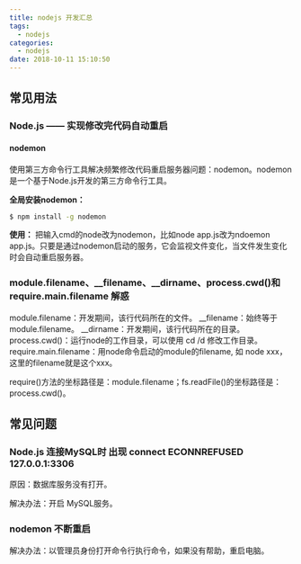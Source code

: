 ```yaml
---
title: nodejs 开发汇总
tags:
  - nodejs
categories:
  - nodejs
date: 2018-10-11 15:10:50
---
```

## 常见用法
### Node.js —— 实现修改完代码自动重启
#### nodemon
使用第三方命令行工具解决频繁修改代码重启服务器问题：nodemon。nodemon是一个基于Node.js开发的第三方命令行工具。

**全局安装nodemon：**
``` bash
$ npm install -g nodemon
```

**使用：**
把输入cmd的node改为nodemon，比如node app.js改为ndoemon app.js。只要是通过nodemon启动的服务，它会监视文件变化，当文件发生变化时会自动重启服务器。

### module.filename、__filename、__dirname、process.cwd()和require.main.filename 解惑
module.filename：开发期间，该行代码所在的文件。
__filename：始终等于 module.filename。
__dirname：开发期间，该行代码所在的目录。
process.cwd()：运行node的工作目录，可以使用  cd /d 修改工作目录。
require.main.filename：用node命令启动的module的filename, 如 node xxx，这里的filename就是这个xxx。

require()方法的坐标路径是：module.filename；fs.readFile()的坐标路径是：process.cwd()。

## 常见问题

### Node.js 连接MySQL时 出现 connect ECONNREFUSED 127.0.0.1:3306

原因：数据库服务没有打开。

解决办法：开启 MySQL服务。

### nodemon 不断重启

解决办法：以管理员身份打开命令行执行命令，如果没有帮助，重启电脑。
